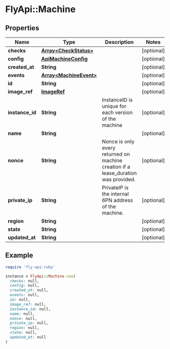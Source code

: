 # FlyApi::Machine

## Properties

| Name | Type | Description | Notes |
| ---- | ---- | ----------- | ----- |
| **checks** | [**Array&lt;CheckStatus&gt;**](CheckStatus.md) |  | [optional] |
| **config** | [**ApiMachineConfig**](ApiMachineConfig.md) |  | [optional] |
| **created_at** | **String** |  | [optional] |
| **events** | [**Array&lt;MachineEvent&gt;**](MachineEvent.md) |  | [optional] |
| **id** | **String** |  | [optional] |
| **image_ref** | [**ImageRef**](ImageRef.md) |  | [optional] |
| **instance_id** | **String** | InstanceID is unique for each version of the machine | [optional] |
| **name** | **String** |  | [optional] |
| **nonce** | **String** | Nonce is only every returned on machine creation if a lease_duration was provided. | [optional] |
| **private_ip** | **String** | PrivateIP is the internal 6PN address of the machine. | [optional] |
| **region** | **String** |  | [optional] |
| **state** | **String** |  | [optional] |
| **updated_at** | **String** |  | [optional] |

## Example

```ruby
require 'fly-api-ruby'

instance = FlyApi::Machine.new(
  checks: null,
  config: null,
  created_at: null,
  events: null,
  id: null,
  image_ref: null,
  instance_id: null,
  name: null,
  nonce: null,
  private_ip: null,
  region: null,
  state: null,
  updated_at: null
)
```

